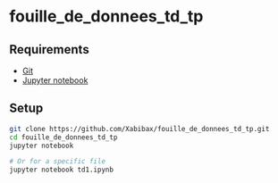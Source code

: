 # fouille_de_donnees_td_tp

## Requirements

* [Git](https://git-scm.com/)
* [Jupyter notebook](https://jupyter.org/)

## Setup

```bash
git clone https://github.com/Xabibax/fouille_de_donnees_td_tp.git
cd fouille_de_donnees_td_tp
jupyter notebook

# Or for a specific file
jupyter notebook td1.ipynb 
